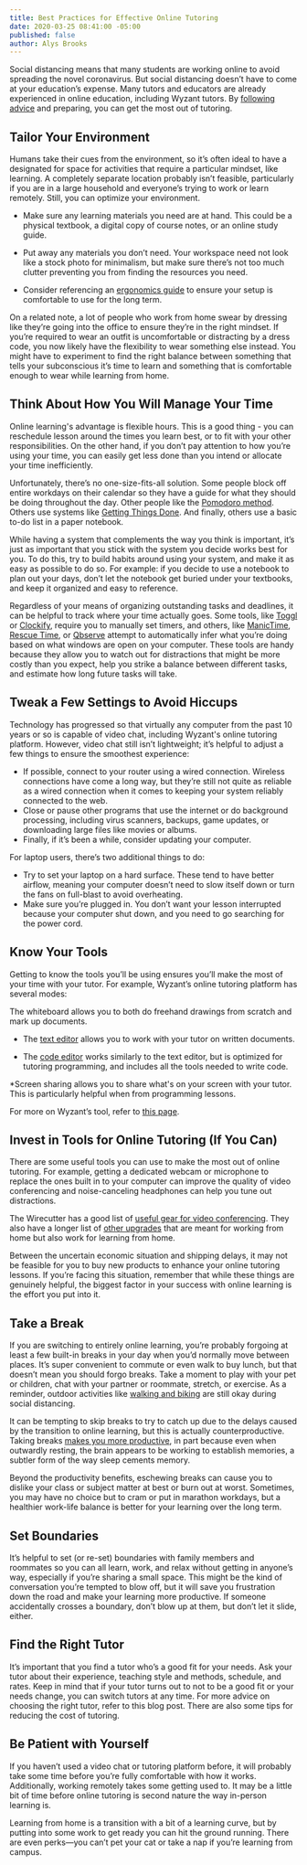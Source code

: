```yaml
---
title: Best Practices for Effective Online Tutoring
date: 2020-03-25 08:41:00 -05:00
published: false
author: Alys Brooks
---
```


Social distancing means that many students are working online to avoid spreading the novel coronavirus. But social distancing doesn’t have to come at your education’s expense. Many tutors and educators are already experienced in online education, including Wyzant tutors. By [following advice](https://www.wyzant.com/blog/wyzant-covid-19-response-and-student-guidance/) and preparing, you can get the most out of tutoring.

## Tailor Your Environment
Humans take their cues from the environment, so it’s often ideal to have a designated for space for activities that require a particular mindset, like learning. A completely separate location probably isn’t feasible, particularly if you are in a large household and everyone’s trying to work or learn remotely. Still, you can optimize your environment.

* Make sure any learning materials you need are at hand. This could be a physical textbook, a digital copy of course notes, or an online study guide.

* Put away any materials you don’t need. Your workspace need not look like a stock photo for minimalism, but make sure there’s not too much clutter preventing you from finding the resources you need. 

* Consider referencing an [ergonomics guide](https://support.microsoft.com/en-us/help/4101085/accessories-setting-up-your-desktop) to ensure your setup is comfortable to use for the long term.

On a related note, a lot of people who work from home swear by dressing like they’re going into the office to ensure they’re in the right mindset. If you’re required to wear an outfit is uncomfortable or distracting by a dress code, you now likely have the flexibility to wear something else instead. You might have to experiment to find the right balance between something that tells your subconscious it’s time to learn and something that is comfortable enough to wear while learning from home.

## Think About How You Will Manage Your Time
Online learning's advantage is flexible hours. This is a good thing - you can reschedule lesson around the times you learn best, or to fit with your other responsibilities. On the other hand, if you don’t pay attention to how you’re using your time, you can easily get less done than you intend or allocate your time inefficiently.

Unfortunately, there’s no one-size-fits-all solution. Some people block off entire workdays on their calendar so they have a guide for what they should be doing throughout the day. Other people like the [Pomodoro method](https://francescocirillo.com/pages/pomodoro-technique). Others use systems like [Getting Things Done](https://lifehacker.com/productivity-101-a-primer-to-the-getting-things-done-1551880955). And finally, others use a basic to-do list in a paper notebook.

While having a system that complements the way you think is important, it’s just as important that you stick with the system you decide works best for you. To do this, try to build habits around using your system, and make it as easy as possible to do so. For example: if you decide to use a notebook to plan out your days, don’t let the notebook get buried under your textbooks, and keep it organized and easy to reference.

Regardless of your means of organizing outstanding tasks and deadlines, it can be helpful to track where your time actually goes. Some tools, like [Toggl](https://toggl.com/) or [Clockify](https://clockify.me/), require you to manually set timers, and others, like [ManicTime](https://www.manictime.com/), [Rescue Time](https://www.rescuetime.com/), or [Qbserve](https://qotoqot.com/qbserve/) attempt to automatically infer what you’re doing based on what windows are open on your computer. These tools are handy because they allow you to watch out for distractions that might be more costly than you expect, help you strike a balance between different tasks, and estimate how long future tasks will take. 

## Tweak a Few Settings to Avoid Hiccups
Technology has progressed so that virtually any computer from the past 10 years or so is capable of video chat, including Wyzant's online tutoring platform. However, video chat still isn’t lightweight; it’s helpful to adjust a few things to ensure the smoothest experience:

* If possible, connect to your router using a wired connection. Wireless connections have come a long way, but they’re still not quite as reliable as a wired connection when it comes to keeping your system reliably connected to the web.
* Close or pause other programs that use the internet or do background processing, including virus scanners, backups, game updates, or downloading large files like movies or albums.
* Finally, if it’s been a while, consider updating your computer.

For laptop users, there’s two additional things to do:

* Try to set your laptop on a hard surface. These tend to have better airflow, meaning your computer doesn’t need to slow itself down or turn the fans on full-blast to avoid overheating.
* Make sure you’re plugged in. You don’t want your lesson interrupted because your computer shut down, and you need to go searching for the power cord.

## Know Your Tools
Getting to know the tools you’ll be using ensures you’ll make the most of your time with your tutor. For example, Wyzant’s online tutoring platform has several modes:

The whiteboard allows you to both do freehand drawings from scratch and mark up documents.

* The [text editor](https://support.wyzant.com/hc/en-us/articles/115001853906-How-do-I-use-the-text-editor-) allows you to work with your tutor on written documents.

* The [code editor](https://support.wyzant.com/hc/en-us/articles/115001853866-How-do-I-use-the-Code-Editor-) works similarly to the text editor, but is optimized for tutoring programming, and includes all the tools needed to write code.

*Screen sharing allows you to share what's on your screen with your tutor. This is particularly helpful when from programming lessons.

For more on Wyzant’s tool, refer to [this page](https://www.wyzant.com/online/student).

## Invest in Tools for Online Tutoring (If You Can)
There are some useful tools you can use to make the most out of online tutoring. For example, getting a dedicated webcam or microphone to replace the ones built in to your computer can improve the quality of video conferencing and noise-canceling headphones can help you tune out distractions.

The Wirecutter has a good list of [useful gear for video conferencing](https://thewirecutter.com/blog/work-from-home-if-boss-doesnt-want-you-coming-in/). They also have a longer list of [other upgrades](https://thewirecutter.com/lists/the-essential-ergonomic-gear-for-your-home-office/) that are meant for working from home but also work for learning from home.

Between the uncertain economic situation and shipping delays, it may not be feasible for you to buy new products to enhance your online tutoring lessons. If you’re facing this situation, remember that while these things are genuinely helpful, the biggest factor in your success with online learning is the effort you put into it.

## Take a Break
If you are switching to entirely online learning, you’re probably forgoing at least a few built-in breaks in your day when you’d normally move between places. It’s super convenient to commute or even walk to buy lunch, but that doesn’t mean you should forgo breaks. Take a moment to play with your pet or children, chat with your partner or roommate, stretch, or exercise. As a reminder, outdoor activities like [walking and biking](https://www.latimes.com/travel/story/2020-03-18/coronavirus-safe-walk-run-hike-bike-outside) are still okay during social distancing.

It can be tempting to skip breaks to try to catch up due to the delays caused by the transition to online learning, but this is actually counterproductive. Taking breaks [makes you more productive](https://www.scientificamerican.com/article/mental-downtime/), in part because even when outwardly resting, the brain appears to be working to establish memories, a subtler form of the way sleep cements memory.

Beyond the productivity benefits, eschewing breaks can cause you to dislike your class or subject matter at best or burn out at worst. Sometimes, you may have no choice but to cram or put in marathon workdays, but a healthier work-life balance is better for your learning over the long term.

## Set Boundaries
It’s helpful to set (or re-set) boundaries with family members and roommates so you can all learn, work, and relax without getting in anyone’s way, especially if you’re sharing a small space. This might be the kind of conversation you’re tempted to blow off, but it will save you frustration down the road and make your learning more productive. If someone accidentally crosses a boundary, don’t blow up at them, but don’t let it slide, either.

## Find the Right Tutor
It’s important that you find a tutor who’s a good fit for your needs. Ask your tutor about their experience, teaching style and methods, schedule, and rates. Keep in mind that if your tutor turns out to not to be a good fit or your needs change, you can switch tutors at any time. For more advice on choosing the right tutor, refer to this blog post. There are also some tips for reducing the cost of tutoring.

## Be Patient with Yourself
If you haven’t used a video chat or tutoring platform before, it will probably take some time before you’re fully comfortable with how it works. Additionally, working remotely takes some getting used to. It may be a little bit of time before online tutoring is second nature the way in-person learning is.

Learning from home is a transition with a bit of a learning curve, but by putting into some work to get ready you can hit the ground running. There are even perks—you can’t pet your cat or take a nap if you’re learning from campus.



